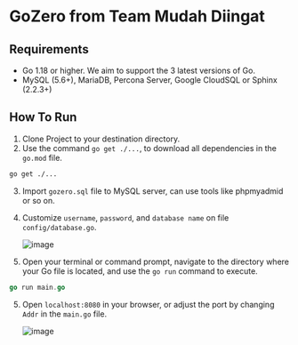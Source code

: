 # GoZero from Team Mudah Diingat

## Requirements
- Go 1.18 or higher. We aim to support the 3 latest versions of Go.
- MySQL (5.6+), MariaDB, Percona Server, Google CloudSQL or Sphinx (2.2.3+)

## How To Run
1. Clone Project to your destination directory.
2. Use the command `go get ./...`, to download all dependencies in the `go.mod` file.
```bash
go get ./...
```
3. Import `gozero.sql` file to MySQL server, can use tools like phpmyadmid or so on.
4. Customize `username`, `password`, and `database name` on file `config/database.go`.
   
    ![image](https://github.com/yusavaa/GoZero/assets/120007453/a95b4018-c4cb-48b3-82d9-f016a73d22f2)
5. Open your terminal or command prompt, navigate to the directory where your Go file is located, and use the `go run` command to execute.
```go
go run main.go
```
5. Open `localhost:8080` in your browser, or adjust the port by changing `Addr` in the `main.go` file.

    ![image](https://github.com/yusavaa/GoZero/assets/120007453/4b056e26-32ed-4f3f-87ee-6c398e2c0cd9)
